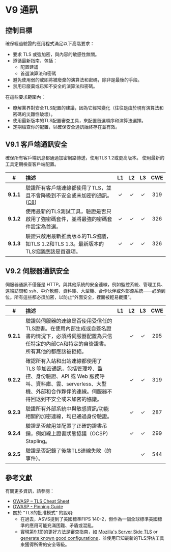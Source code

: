# V9 通訊

## 控制目標

確保經過驗證的應用程式滿足以下高階要求：

* 要求 TLS 或強加密，與內容的敏感性無關。
* 遵循最新指南，包括：
  * 配置建議
  * 首選演算法和密碼
* 避免使用弱的或即將被廢棄的演算法和密碼，除非是最後的手段。
* 禁用已廢棄或已知不安全的演算法和密碼。

在這些要求範圍內：

* 瞭解業界對安全TLS配置的建議，因為它經常變化（往往是由於現有演算法和密碼的災難性破壞）。
* 使用最新版本的TLS配置審查工具，來配置首選順序和演算法選擇。
* 定期檢查你的配置，以確保安全通訊始終存在並有效。

## V9.1 客戶端通訊安全

確保所有客戶端訊息都通過加密網路傳送，使用TLS 1.2或更高版本。
使用最新的工具定期檢查客戶端配置。

| # | 描述 | L1 | L2 | L3 | CWE |
| :---: | :--- | :---: | :---: | :---: | :---: |
| **9.1.1** | 驗證所有客戶端連線都使用了TLS，並且不會降級到不安全或未加密的通訊。 ([C8](https://owasp.org/www-project-proactive-controls/#div-numbering)) | ✓ | ✓ | ✓ | 319 |
| **9.1.2** | 使用最新的TLS測試工具，驗證是否只啟用了強密碼套件，並將最強的密碼套件設定為首選。 | ✓ | ✓ | ✓ | 326 |
| **9.1.3** | 驗證只啟用最新推薦版本的TLS協議，如TLS 1.2和TLS 1.3。最新版本的TLS協議應該是首選項。 | ✓ | ✓ | ✓ | 326 |

## V9.2 伺服器通訊安全

伺服器通訊不僅僅是 HTTP。與其他系統的安全連線，例如監控系統、管理工具、遠端訪問和 ssh、中介軟體、資料庫、大型機、合作伙伴或外部源系統——必須到位。所有這些都必須加密，以防止“外面安全，裡面被輕易截獲”。

| # | 描述 | L1 | L2 | L3 | CWE |
| :---: | :--- | :---: | :---: | :---: | :---: |
| **9.2.1** | 驗證與伺服器的連線是否使用受信任的TLS證書。在使用內部生成或自簽名證書的情況下，必須將伺服器配置為只信任特定的內部CA和特定的自簽證書。所有其他的都應該被拒絕。 | | ✓ | ✓ | 295 |
| **9.2.2** | 確認所有入站和出站連線都使用了 TLS 等加密通訊，包括管理埠、監控、身份驗證、API 或 Web 服務呼叫、資料庫、雲、serverless、大型機、外部和合作夥伴的連線。伺服器不得回退到不安全或未加密的協議。 | | ✓ | ✓ | 319 |
| **9.2.3** | 驗證所有外部系統中與敏感資訊/功能相關的加密連線，均已通過身份驗證。 | | ✓ | ✓ | 287 |
| **9.2.4** | 驗證是否啟用並配置了正確的證書吊銷，例如線上證書狀態協議（OCSP）Stapling。 | | ✓ | ✓ | 299 |
| **9.2.5** | 驗證是否記錄了後端TLS連線失敗（的事件）。 | | | ✓ | 544 |

## 參考文獻

有關更多資訊，請參閱：

* [OWASP – TLS Cheat Sheet](https://cheatsheetseries.owasp.org/cheatsheets/Transport_Layer_Protection_Cheat_Sheet.html)
* [OWASP - Pinning Guide](https://owasp.org/www-community/controls/Certificate_and_Public_Key_Pinning)
* 關於 “TLS的批准模式“ 的說明:
    * 在過去，ASVS提到了美國標準FIPS 140-2，但作為一個全球標準美國標準的應用可能充滿困難、矛盾或混亂。
    * 實現第9.1節的更好方法是審查指南，如 [Mozilla's Server Side TLS](https://wiki.mozilla.org/Security/Server_Side_TLS) or [generate known good configurations](https://mozilla.github.io/server-side-tls/ssl-config-generator/)，並使用已知最新的TLS評估工具來獲得所需的安全等級。
